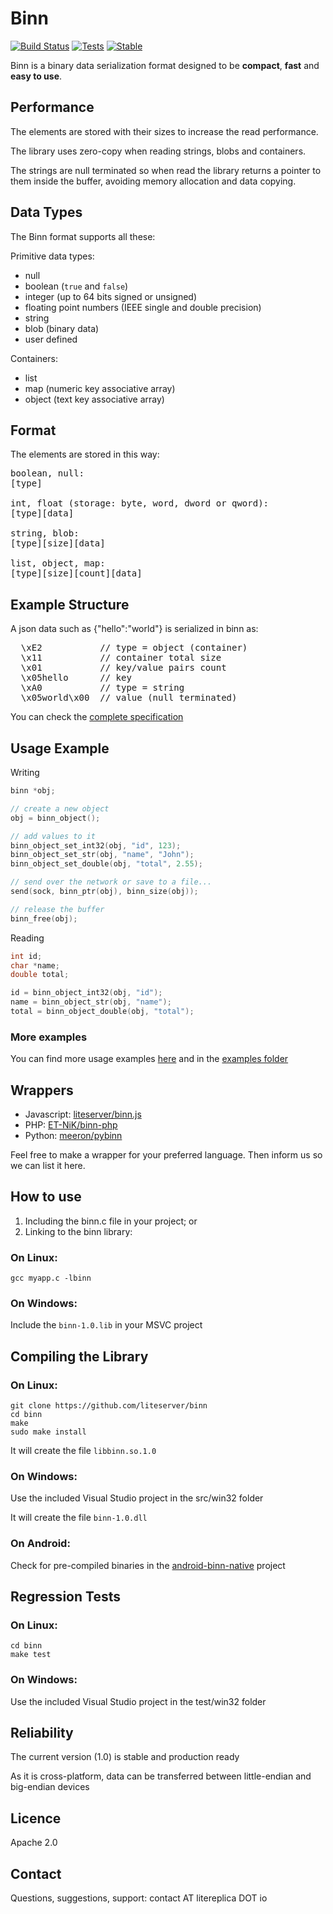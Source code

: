 Binn
====
[![Build Status](https://travis-ci.org/liteserver/binn.svg?branch=master)](https://travis-ci.org/liteserver/binn)
[![Tests](https://img.shields.io/badge/tests-1815-brightgreen.svg)]()
[![Stable](https://img.shields.io/badge/status-stable-brightgreen.svg)]()

Binn is a binary data serialization format designed to be **compact**, **fast** and **easy to use**.


Performance
-----------

The elements are stored with their sizes to increase the read performance.

The library uses zero-copy when reading strings, blobs and containers.

The strings are null terminated so when read the library returns a pointer to them inside the buffer, avoiding memory allocation and data copying.


Data Types
----------

The Binn format supports all these:

Primitive data types:

* null
* boolean (`true` and `false`)
* integer (up to 64 bits signed or unsigned)
* floating point numbers (IEEE single and double precision)
* string
* blob (binary data)
* user defined

Containers:

* list
* map (numeric key associative array)
* object (text key associative array)

Format
--------
The elements are stored in this way:
<pre>
boolean, null:
[type]

int, float (storage: byte, word, dword or qword):
[type][data]

string, blob:
[type][size][data]

list, object, map:
[type][size][count][data]
</pre>

Example Structure
---------------------
A json data such as {"hello":"world"} is serialized in binn as:

<pre>
  \xE2           // type = object (container)
  \x11           // container total size
  \x01           // key/value pairs count
  \x05hello      // key
  \xA0           // type = string
  \x05world\x00  // value (null terminated)
</pre>

You can check the [complete specification](specs.md)

Usage Example
-------------

Writing

```c
binn *obj;

// create a new object
obj = binn_object();

// add values to it
binn_object_set_int32(obj, "id", 123);
binn_object_set_str(obj, "name", "John");
binn_object_set_double(obj, "total", 2.55);

// send over the network or save to a file...
send(sock, binn_ptr(obj), binn_size(obj));

// release the buffer
binn_free(obj);
```

Reading

```c
int id;
char *name;
double total;

id = binn_object_int32(obj, "id");
name = binn_object_str(obj, "name");
total = binn_object_double(obj, "total");
```

### More examples

You can find more usage examples [here](usage.md) and in the [examples folder](examples)


## Wrappers

 * Javascript: [liteserver/binn.js](https://github.com/liteserver/binn.js)
 * PHP: [ET-NiK/binn-php](https://github.com/ET-NiK/binn-php)
 * Python: [meeron/pybinn](https://github.com/meeron/pybinn)

Feel free to make a wrapper for your preferred language. Then inform us so we can list it here.


How to use
----------

 1. Including the binn.c file in your project; or
 2. Linking to the binn library:

### On Linux:
```
gcc myapp.c -lbinn
```

### On Windows:

Include the `binn-1.0.lib` in your MSVC project


Compiling the Library
---------------------

### On Linux:

```
git clone https://github.com/liteserver/binn
cd binn
make
sudo make install
```
It will create the file `libbinn.so.1.0`


### On Windows:

Use the included Visual Studio project in the src/win32 folder

It will create the file `binn-1.0.dll`


### On Android:

Check for pre-compiled binaries in the [android-binn-native](https://github.com/litereplica/android-binn-native) project


Regression Tests
----------------

### On Linux:

```
cd binn
make test
```

### On Windows:

Use the included Visual Studio project in the test/win32 folder


Reliability
-----------

The current version (1.0) is stable and production ready

As it is cross-platform, data can be transferred between little-endian and big-endian devices


Licence
-------
Apache 2.0


Contact
-------

Questions, suggestions, support: contact AT litereplica DOT io
